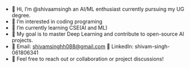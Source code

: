 - 👋 Hi, I’m @shivaamsingh an AI/ML enthusiast currently pursuing my UG degree.
- 👀 I’m interested in coding programing 
- 🌱 I’m currently learning CSE(AI and ML)
- 🎯 My goal is to master Deep Learning and contribute to open-source AI projects.
- 📧 Email: shivamsinghh088@gmail.com
🔗 LinkedIn: shivam-singh-061806341
- 💞️ Feel free to reach out or collaboration or project discussions!

<!---
notwithu/notwithu is a ✨ special ✨ repository because its `README.md` (this file) appears on your GitHub profile.
You can click the Preview link to take a look at your changes.
--->
